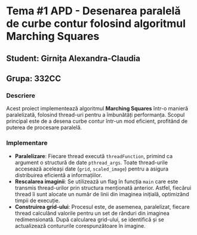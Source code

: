# Tema #1 APD - Desenarea paralelă de curbe contur folosind algoritmul Marching Squares

## Student: Girnița Alexandra-Claudia
## Grupa: 332CC

### Descriere
Acest proiect implementează algoritmul **Marching Squares** într-o manieră paralelizată, folosind thread-uri pentru a îmbunătăți performanța. Scopul principal este de a desena curbe contur într-un mod eficient, profitând de puterea de procesare paralelă.

### Implementare
- **Paralelizare**: Fiecare thread execută `threadFunction`, primind ca argument o structură de date `pthread_args`. Toate thread-urile accesează aceleași date (`grid`, `scaled_image`) pentru a asigura distribuirea eficientă a informațiilor.
- **Rescalarea imaginii**: Se utilizează un flag în funcția `main` care este transmis thread-urilor prin structura menționată anterior. Astfel, fiecărui thread îi sunt alocate un număr de linii din imaginea inițială, optimizând timpii de execuție.
- **Construirea grid-ului**: Procesul este, de asemenea, paralelizat, fiecare thread calculând valorile pentru un set de rânduri din imaginea redimensionată. După calcularea grid-ului, se identifică și se actualizează contururile corespunzătoare în imagine.
